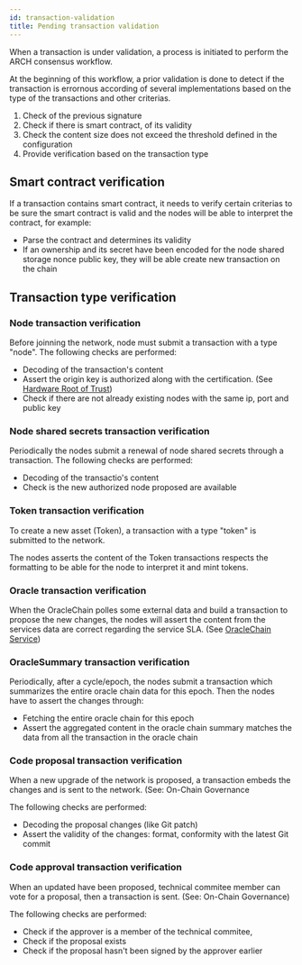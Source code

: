 ```yaml
---
id: transaction-validation
title: Pending transaction validation
---
```


When a transaction is under validation, a process is initiated to perform the ARCH consensus workflow.

At the beginning of this workflow, a prior validation is done to detect if the transaction is errornous according of several implementations based on the type of the transactions and other criterias.

1. Check of the previous signature
2. Check if there is smart contract, of its validity
3. Check the content size does not exceed the threshold defined in the configuration
4. Provide verification based on the transaction type

## Smart contract verification

If a transaction contains smart contract, it needs to verify certain criterias to be sure the smart contract is valid and the nodes will be able to interpret the contract, for example:

- Parse the contract and determines its validity
- If an ownership and its secret have been encoded for the node shared storage nonce public key,  they will be able create new transaction on the chain

## Transaction type verification

### Node transaction verification

Before joinning the network, node must submit a transaction with a type "node".
The following checks are performed:
- Decoding of the transaction's content
- Assert the origin key is authorized along with the certification. (See [Hardware Root of Trust](/learn/cryptography/hardware-root-of-trust))
- Check if there are not already existing nodes with the same ip, port and public key

### Node shared secrets transaction verification
 
Periodically the nodes submit a renewal of node shared secrets through a transaction.
The following checks are performed:
- Decoding of the transactio's content
- Check is the new authorized node proposed are available

### Token transaction verification

To create a new asset (Token), a transaction with a type "token" is submitted to the network.

The nodes asserts the content of the Token transactions respects the formatting to be able for the node to interpret it and mint tokens.

### Oracle transaction verification

When the OracleChain polles some external data and build a transaction to propose the new changes, the nodes will assert the content from the services data are correct regarding the service SLA. (See [OracleChain Service](/build/core/oracle-chain/service))

### OracleSummary transaction verification

Periodically, after a cycle/epoch, the nodes submit a transaction which summarizes the entire oracle chain data for this epoch.
Then the nodes have to assert the changes through:
- Fetching the entire oracle chain for this epoch
- Assert the aggregated content in the oracle chain summary matches the data from all the transaction in the oracle chain 

### Code proposal transaction verification

When a new upgrade of the network is proposed, a transaction embeds the changes and is sent to the network. (See: On-Chain Governance 

The following checks are performed:
- Decoding the proposal changes (like Git patch)
- Assert the validity of the changes: format, conformity with the latest Git commit

### Code approval transaction verification

When an updated have been proposed, technical commitee member can vote for a proposal, then a transaction is sent. (See: On-Chain Governance)

The following checks are performed:
- Check if the approver is a member of the technical commitee,
- Check if the proposal exists
- Check if the proposal hasn't been signed by the approver earlier



